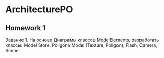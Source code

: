 # ArchitecturePO
## Homework 1
Задание 1. На основе Диаграмы классов ModelElements, разработать классы: Model Store, PoligonalModel (Texture, Poligon), Flash, Camera, Scene
